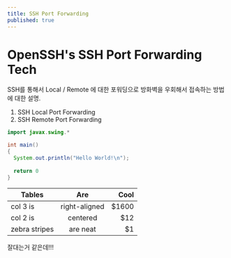 ```yaml
---
title: SSH Port Forwarding
published: true
---
```


# OpenSSH's SSH Port Forwarding Tech   

SSH를 통해서 Local / Remote 에 대한 포워딩으로 방화벽을 우회해서 접속하는 방법에 대한 설명.   

1. SSH Local Port Forwarding
1. SSH Remote Port Forwarding

```java
import javax.swing.*

int main() 
{
  System.out.println("Hello World!\n");
  
  return 0
}
```  

| Tables        | Are           | Cool  |    
| ------------- |:-------------:| -----:|   
| col 3 is      | right-aligned | $1600 |    
| col 2 is      | centered      |   $12 |    
| zebra stripes | are neat      |    $1 |   



잘대는거 같은데!!!
